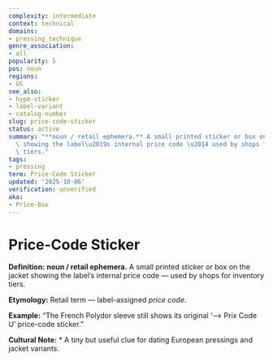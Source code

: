 ```yaml
---
complexity: intermediate
context: technical
domains:
- pressing_technique
genre_association:
- all
popularity: 5
pos: noun
regions:
- US
see_also:
- hype-sticker
- label-variant
- catalog-number
slug: price-code-sticker
status: active
summary: "**noun / retail ephemera.** A small printed sticker or box on the jacket\
  \ showing the label\u2019s internal price code \u2014 used by shops for inventory\
  \ tiers."
tags:
- pressing
term: Price-Code Sticker
updated: '2025-10-06'
verification: unverified
aka:
- Price-Box
---
```


# Price-Code Sticker

**Definition:** **noun / retail ephemera.** A small printed sticker or box on the jacket showing the label’s internal price code — used by shops for inventory tiers.

**Etymology:** Retail term — label-assigned *price code*.

**Example:** “The French Polydor sleeve still shows its original ‘⟶ Prix Code U’ price-code sticker.”

**Cultural Note:** * A tiny but useful clue for dating European pressings and jacket variants.

